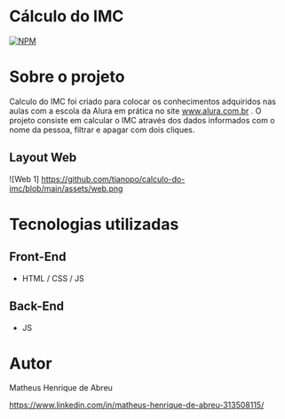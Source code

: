 # Cálculo do IMC
[![NPM](https://img.shields.io/npm/l/react)](https://github.com/tianopo/calculo-do-imc/blob/main/LICENSE) 

# Sobre o projeto

Calculo do IMC foi criado para colocar os conhecimentos adquiridos nas aulas com a escola da Alura em prática no site www.alura.com.br .
O projeto consiste em calcular o IMC através dos dados informados com o nome da pessoa, filtrar e apagar com dois cliques.

## Layout Web
![Web 1] https://github.com/tianopo/calculo-do-imc/blob/main/assets/web.png

# Tecnologias utilizadas
## Front-End
- HTML / CSS / JS

## Back-End
- JS

# Autor

Matheus Henrique de Abreu

https://www.linkedin.com/in/matheus-henrique-de-abreu-313508115/
